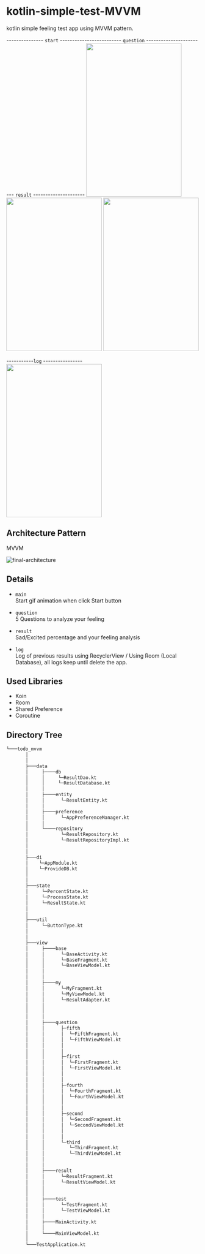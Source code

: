 # kotlin-simple-test-MVVM
kotlin simple feeling test app using MVVM pattern.

--------------- `start` ------------------------- `question` ------------------------ `result` --------------------- 
<img src="https://user-images.githubusercontent.com/71416677/133190895-10b33185-79e6-44a2-bedd-95a1f583e97f.gif" width="250" height="400"/>
<img src="https://user-images.githubusercontent.com/71416677/133190902-35782911-e6d6-4df9-b76a-e056cebe5ff2.gif" width="250" height="400"/>
<img src="https://user-images.githubusercontent.com/71416677/133190889-8a2fc301-0cdd-4e01-a0d4-fa2fd84198fe.gif" width="250" height="400"/>  




-----------`log` ----------------    
<img src="https://user-images.githubusercontent.com/71416677/133190904-69a5f771-f37e-413b-aa22-cedfbe16d08e.gif" width="250" height="400"/>


## Architecture Pattern
MVVM 

![final-architecture](https://user-images.githubusercontent.com/71416677/132950781-3b8c1373-825b-4685-a900-de84f4e5f062.png)  

## Details
* `main`    
Start gif animation when click Start button

* `question`  
5 Questions to analyze your feeling

* `result`  
Sad/Excited percentage and your feeling analysis

* `log`  
Log of previous results using RecyclerView / Using Room (Local Database), all logs keep until delete the app. 


## Used Libraries
* Koin
* Room
* Shared Preference
* Coroutine  

## Directory Tree 
```bash
└───todo_mvvm   
       │
       │  
       ├───data   
       │     ├────db   
       │     │     └─ResultDao.kt   
       │     │     └─ResultDatabase.kt   
       │     │   
       │     ├────entity   
       │     │      └─ResultEntity.kt   
       │     │
       │     ├────preference
       │     │      └─AppPreferenceManager.kt
       │     │
       │     └────repository   
       │            └─ResultRepository.kt   
       │            └─ResultRepositoryImpl.kt   
       │   
       │   
       ├───di   
       │    └─AppModule.kt   
       │    └─ProvideDB.kt   
       │   
       │   
       ├───state  
       │     └─PercentState.kt   
       │     └─ProcessState.kt 
       │     └─ResultState.kt    
       │
       │
       ├───util
       │     └─ButtonType.kt   
       │
       │
       ├───view
       │     ├────base   
       │     │      └─BaseActivity.kt   
       │     │      └─BaseFragment.kt      
       │     │      └─BaseViewModel.kt   
       │     │
       │     │
       │     ├────my
       │     │      └─MyFragment.kt   
       │     │      └─MyViewModel.kt      
       │     │      └─ResultAdapter.kt 
       │     │
       │     │
       │     │
       │     ├────question    
       │     │      ├─fifth
       │     │      │  └─FifthFragment.kt
       │     │      │  └─FifthViewModel.kt
       │     │      │
       │     │      │
       │     │      ├─first
       │     │      │  └─FirstFragment.kt
       │     │      │  └─FirstViewModel.kt
       │     │      │
       │     │      │
       │     │      ├─fourth
       │     │      │  └─FourthFragment.kt
       │     │      │  └─FourthViewModel.kt
       │     │      │
       │     │      │
       │     │      ├─second
       │     │      │  └─SecondFragment.kt
       │     │      │  └─SecondViewModel.kt
       │     │      │
       │     │      │
       │     │      └─third
       │     │         └─ThirdFragment.kt
       │     │         └─ThirdViewModel.kt
       │     │
       │     │
       │     ├────result
       │     │      └─ResultFragment.kt   
       │     │      └─ResultViewModel.kt 
       │     │
       │     │
       │     ├────test
       │     │      └─TestFragment.kt   
       │     │      └─TestViewModel.kt
       │     │
       │     ├────MainActivity.kt
       │     │
       │     └────MainViewModel.kt   
       │   
       └───TestApplication.kt

